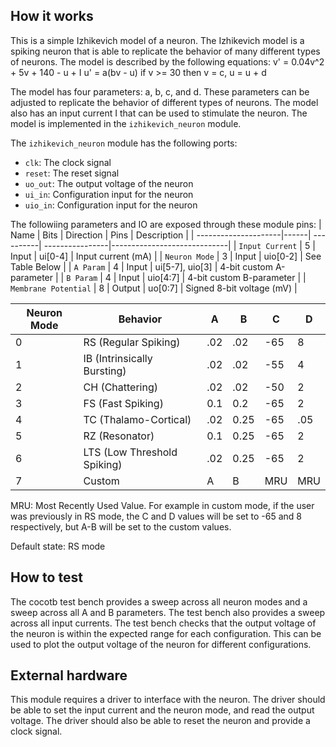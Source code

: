 <!---

This file is used to generate your project datasheet. Please fill in the information below and delete any unused
sections.

You can also include images in this folder and reference them in the markdown. Each image must be less than
512 kb in size, and the combined size of all images must be less than 1 MB.
-->

## How it works
This is a simple Izhikevich model of a neuron. The Izhikevich model is a spiking neuron that is able to replicate the behavior of many different types of neurons. The model is described by the following equations:
    v' = 0.04v^2 + 5v + 140 - u + I
    u' = a(bv - u)
    if v >= 30 then v = c, u = u + d

The model has four parameters: a, b, c, and d. These parameters can be adjusted to replicate the behavior of different types of neurons. The model also has an input current I that can be used to stimulate the neuron. The model is implemented in the `izhikevich_neuron` module.

The `izhikevich_neuron` module has the following ports:
- `clk`: The clock signal
- `reset`: The reset signal
- `uo_out`: The output voltage of the neuron
- `ui_in`: Configuration input for the neuron
- `uio_in`: Configuration input for the neuron

The followiing parameters and IO are exposed through these module pins:
| Name                 | Bits | Direction | Pins            | Description                 |
| ---------------------|------| ----------| ----------------|-----------------------------|
| `Input Current`      | 5    | Input     | ui[0-4]         | Input current (mA)          |
| `Neuron Mode`        | 3    | Input     | uio[0-2]        | See Table Below             | 
| `A Param`            | 4    | Input     | ui[5-7], uio[3] | 4-bit custom A-parameter    |
| `B Param`            | 4    | Input     | uio[4:7]        | 4-bit custom B-parameter    |
| `Membrane Potential` | 8    | Output    | uo[0:7]         | Signed 8-bit voltage (mV)   |

| Neuron Mode | Behavior                    | A   | B    | C   | D   |
| ----------- | --------------------------- | --- | ---- | --- | --- |
| 0           | RS (Regular Spiking)        | .02 | .02  | -65 | 8   |
| 1           | IB (Intrinsically Bursting) | .02 | .02  | -55 | 4   |
| 2           | CH (Chattering)             | .02 | .02  | -50 | 2   |
| 3           | FS (Fast Spiking)           | 0.1 | 0.2  | -65 | 2   |
| 4           | TC (Thalamo-Cortical)       | .02 | 0.25 | -65 | .05 |
| 5           | RZ (Resonator)              | 0.1 | 0.25 | -65 | 2   |
| 6           | LTS (Low Threshold Spiking) | .02 | 0.25 | -65 | 2   |
| 7           | Custom                      | A   | B    | MRU | MRU |

MRU: Most Recently Used Value. For example in custom mode, if the user was previously in RS mode, the C and D values will be set to -65 and 8 respectively, but A-B will be set to the custom values.

Default state: RS mode


## How to test
The cocotb test bench provides a sweep across all neuron modes and a sweep across all A and B parameters. The test bench also provides a sweep across all input currents. The test bench checks that the output voltage of the neuron is within the expected range for each configuration. This can be used to plot the output voltage of the neuron for different configurations. 

## External hardware
This module requires a driver to interface with the neuron. The driver should be able to set the input current and the neuron mode, and read the output voltage. The driver should also be able to reset the neuron and provide a clock signal.